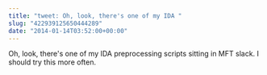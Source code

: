 ```yaml
---
title: "tweet: Oh, look, there's one of my IDA "
slug: "422939125650444289"
date: "2014-01-14T03:52:00+00:00"
---
```

Oh, look, there's one of my IDA preprocessing scripts sitting in MFT slack. I should try this more often.